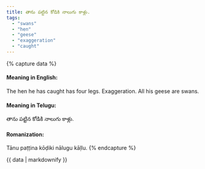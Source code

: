 ```yaml
---
title: తాను పట్టిన కోడికి నాలుగు కాళ్లు.
tags:
  - "swans"
  - "hen"
  - "geese"
  - "exaggeration"
  - "caught"
---
```


{% capture data %}
#### Meaning in English:
The hen he has caught has four legs.
Exaggeration.
All his geese are swans.

#### Meaning in Telugu:
తాను పట్టిన కోడికి నాలుగు కాళ్లు.

#### Romanization:
Tānu paṭṭina kōḍiki nālugu kāḷlu.
{% endcapture %}

{{ data | markdownify }}

